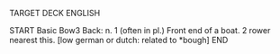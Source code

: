 TARGET DECK
ENGLISH

START
Basic
Bow3
Back: n. 1 (often in pl.) Front end of a boat. 2 rower nearest this. [low german or dutch: related to *bough]
END
